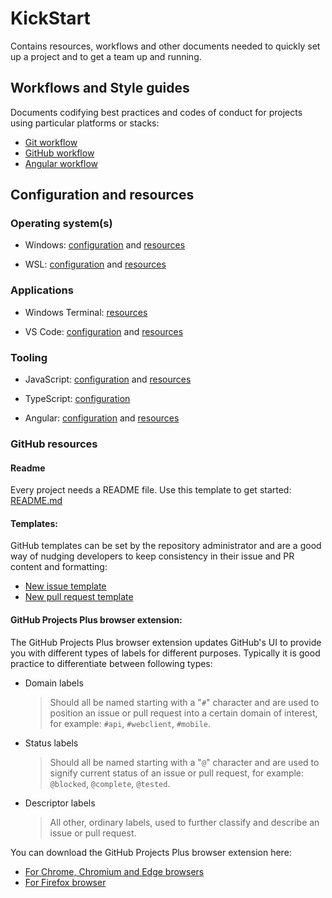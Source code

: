 # KickStart

Contains resources, workflows and other documents needed to quickly set up a project and to get a team up and running.

## Workflows and Style guides

Documents codifying best practices and codes of conduct for projects using particular platforms or stacks:

- [Git workflow](./CONTRIBUTING/git.md)
- [GitHub workflow](./CONTRIBUTING/github.md)
- [Angular workflow](./CONTRIBUTING/angular.md)

## Configuration and resources

### Operating system(s)

- Windows: [configuration](./ENV/windows.md) and [resources](./RESOURCES/Windows)

- WSL: [configuration](./ENV/wsl.md) and [resources](./RESOURCES/WSL)

### Applications

- Windows Terminal: [resources](./RESOURCES/WindowsTerminal)

- VS Code: [configuration](./ENV/vscode.md) and [resources](./RESOURCES/VSCode)

### Tooling

- JavaScript: [configuration](./ENV/javascript.md) and [resources](./RESOURCES/JavaScript)

- TypeScript: [configuration](./ENV/typescript.md)

- Angular: [configuration](./ENV/angular.md) and [resources](./RESOURCES/Angular)

### GitHub resources

#### Readme

Every project needs a README file. Use this template to get started: [README.md](./RESOURCES/GitHub/README.md)

#### Templates:

GitHub templates can be set by the repository administrator and are a good way of nudging developers to keep consistency in their issue and PR content and formatting:

- [New issue template](./RESOURCES/GitHub/templates/issue.md)
- [New pull request template](./RESOURCES/GitHub/templates/pull-request.md)

#### GitHub Projects Plus browser extension:

The GitHub Projects Plus browser extension updates GitHub's UI to provide you with different types of labels for different purposes. Typically it is good practice to differentiate between following types:

- Domain labels

  > Should all be named starting with a "`#`" character and are used to position an issue or pull request into a certain domain of interest, for example: `#api`, `#webclient`, `#mobile`.

- Status labels

  > Should all be named starting with a "`@`" character and are used to signify current status of an issue or pull request, for example: `@blocked`, `@complete`, `@tested`.

- Descriptor labels

  > All other, ordinary labels, used to further classify and describe an issue or pull request.

You can download the GitHub Projects Plus browser extension here:

- [For Chrome, Chromium and Edge browsers](https://chrome.google.com/webstore/detail/github-projects-plus/pkkhkgaamkjaepakanehpgbifoljadnl)
- [For Firefox browser](https://addons.mozilla.org/en-US/firefox/addon/github-projects-plus/)
